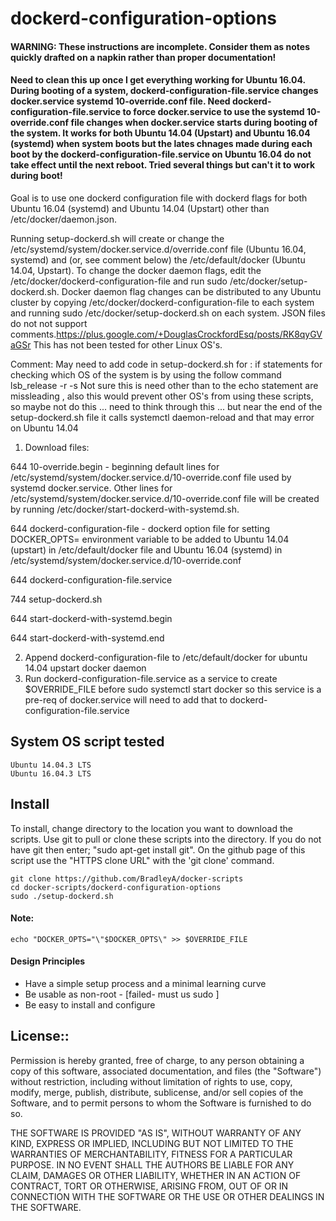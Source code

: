 # dockerd-configuration-options

#### WARNING: These instructions are incomplete. Consider them as notes quickly drafted on a napkin rather than proper documentation!

#### Need to clean this up once I get everything working for Ubuntu 16.04.  During booting of a system, dockerd-configuration-file.service changes docker.service systemd 10-override.conf file.  Need dockerd-configuration-file.service to force docker.service to use the systemd 10-override.conf file changes when docker.service starts during booting of the system.  It works for both Ubuntu 14.04 (Upstart) and Ubuntu 16.04 (systemd) when system boots but the lates chnages made during each boot by the dockerd-configuration-file.service on Ubuntu 16.04 do not take effect until the next reboot.  Tried several things but can't it to work during boot!

Goal is to use one dockerd configuration file with dockerd flags for both Ubuntu 16.04 (systemd) and Ubuntu 14.04 (Upstart) other than /etc/docker/daemon.json.  

Running setup-dockerd.sh will create or change the /etc/systemd/system/docker.service.d/override.conf file (Ubuntu 16.04, systemd) and (or, see comment below) the /etc/default/docker (Ubuntu 14.04, Upstart).  To change the docker daemon flags, edit the /etc/docker/dockerd-configuration-file and run sudo /etc/docker/setup-dockerd.sh.  Docker daemon flag changes can be distributed to any Ubuntu cluster by copying /etc/docker/dockerd-configuration-file to each system and running sudo /etc/docker/setup-dockerd.sh on each system.  JSON files do not not support comments.https://plus.google.com/+DouglasCrockfordEsq/posts/RK8qyGVaGSr  This has not been tested for other Linux OS's. 

Comment: May need to add code in setup-dockerd.sh for :
 if statements for checking which OS of the system is by using the follow command lsb_release -r -s
 Not sure this is need other than to the echo statement are missleading , also this would prevent other OS's from using these scripts, so maybe not do this ... need to think through this  ... but near the end of the setup-dockerd.sh file it calls systemctl daemon-reload and that may error on Ubuntu 14.04

1) Download files:
    
644	10-override.begin - beginning default lines for /etc/systemd/system/docker.service.d/10-override.conf file used by systemd docker.service.  Other lines for /etc/systemd/system/docker.service.d/10-override.conf file will be created by running /etc/docker/start-dockerd-with-systemd.sh.

644	dockerd-configuration-file - dockerd option file for setting DOCKER_OPTS= environment variable to be added to Ubuntu 14.04 (upstart) in /etc/default/docker file and Ubuntu 16.04 (systemd) in /etc/systemd/system/docker.service.d/10-override.conf

644	dockerd-configuration-file.service

744	setup-dockerd.sh

644	start-dockerd-with-systemd.begin

644	start-dockerd-with-systemd.end


2) Append dockerd-configuration-file to /etc/default/docker for ubuntu 14.04 upstart docker daemon
3) Run dockerd-configuration-file.service as a service to create $OVERRIDE_FILE before sudo systemctl start docker so this service is a pre-req of docker.service will need to add that to dockerd-configuration-file.service

## System OS script tested

    Ubuntu 14.04.3 LTS
    Ubuntu 16.04.3 LTS

## Install

To install, change directory to the location you want to download the scripts. Use git to pull or clone these scripts into the directory. If you do not have git then enter; "sudo apt-get install git". On the github page of this script use the "HTTPS clone URL" with the 'git clone' command.

    git clone https://github.com/BradleyA/docker-scripts
    cd docker-scripts/dockerd-configuration-options
    sudo ./setup-dockerd.sh

#### Note:
	echo "DOCKER_OPTS="\"$DOCKER_OPTS\" >> $OVERRIDE_FILE

#### Design Principles
 * Have a simple setup process and a minimal learning curve
 * Be usable as non-root - [failed- must us sudo ]
 * Be easy to install and configure

## License::

Permission is hereby granted, free of charge, to any person obtaining a copy of this software, associated documentation, and files (the "Software") without restriction, including without limitation of rights to use, copy, modify, merge, publish, distribute, sublicense, and/or sell copies of the Software, and to permit persons to whom the Software is furnished to do so.

THE SOFTWARE IS PROVIDED "AS IS", WITHOUT WARRANTY OF ANY KIND, EXPRESS OR IMPLIED, INCLUDING BUT NOT LIMITED TO THE WARRANTIES OF MERCHANTABILITY, FITNESS FOR A PARTICULAR PURPOSE. IN NO EVENT SHALL THE AUTHORS BE LIABLE FOR ANY CLAIM, DAMAGES OR OTHER LIABILITY, WHETHER IN AN ACTION OF CONTRACT, TORT OR OTHERWISE, ARISING FROM, OUT OF OR IN CONNECTION WITH THE SOFTWARE OR THE USE OR OTHER DEALINGS IN THE SOFTWARE.
